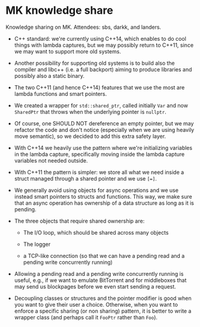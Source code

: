 # MK knowledge share

Knowledge sharing on MK. Attendees: sbs, darkk, and landers.

- C++ standard: we're currently using C++14, which enables to do cool
  things with lambda captures, but we may possibly return to C++11, since
  we may want to support more old systems.

- Another possibility for supporting old systems is to build also
  the compiler and libc++ (i.e. a full backport) aiming to produce
  libraries and possibly also a static binary.

- The two C++11 (and hence C++14) features that we use the most are
  lambda functions and smart pointers.

- We created a wrapper for `std::shared_ptr`, called initially `Var` and
  now `SharedPtr` that throws when the underlying pointer is `nullptr`.

- Of course, one SHOULD NOT dereference an empty pointer, but we may
  refactor the code and don't notice (especially when we are using
  heavily move semantic), so we decided to add this extra safety layer.

- With C++14 we heavily use the pattern where we're initializing
  variables in the lambda capture, specifically moving inside the
  lambda capture variables not needed outside.

- With C++11 the pattern is simpler: we store all what we need inside
  a struct managed through a shared pointer and we use `[=]`.

- We generally avoid using objects for async operations and we use
  instead smart pointers to structs and functions. This way, we
  make sure that an async operation has ownership of a data structure
  as long as it is pending.

- The three objects that require shared ownership are:

    - The I/O loop, which should be shared across many objects
    
    - The logger
    
    - a TCP-like connection (so that we can have a pending read and a
      pending write concurrently running)
 
 - Allowing a pending read and a pending write concurrently running is useful,
   e.g., if we want to emulate BitTorrent and for middleboxes that may send
   us blockpages before we even start sending a request.
 
 - Decoupling classes or structures and the pointer modifier is good when
   you want to give their user a choice. Otherwise, when you want to enforce
   a specific sharing (or non sharing) pattern, it is better to write a
   wrapper class (and perhaps call it `FooPtr` rather than `Foo`).
